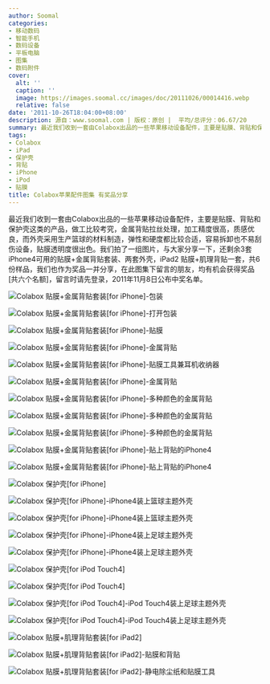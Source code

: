 ```yaml
---
author: Soomal
categories:
- 移动数码
- 智能手机
- 数码设备
- 平板电脑
- 图集
- 数码附件
cover:
  alt: ''
  caption: ''
  image: https://images.soomal.cc/images/doc/20111026/00014416.webp
  relative: false
date: '2011-10-26T18:04:00+08:00'
description: 源自：www.soomal.com | 版权：原创 |  平均/总评分：06.67/20
summary: 最近我们收到一套由Colabox出品的一些苹果移动设备配件，主要是贴膜、背贴和保护壳这类的产品，做工比较考究，金属背贴拉丝处理，加工精度很高，质感优良，而外壳采用生产篮球的材料制造，弹性和硬度都比较合适，容易拆卸也不易刮伤设备，贴膜透明度很出色。我们拍了一组图片，与大家分享一下，多余样片作为奖品分享……
tags:
- Colabox
- iPad
- 保护壳
- 背贴
- iPhone
- iPod
- 贴膜
title: Colabox苹果配件图集 有奖品分享
---
```


最近我们收到一套由Colabox出品的一些苹果移动设备配件，主要是贴膜、背贴和保护壳这类的产品，做工比较考究，金属背贴拉丝处理，加工精度很高，质感优良，而外壳采用生产篮球的材料制造，弹性和硬度都比较合适，容易拆卸也不易刮伤设备，贴膜透明度很出色。我们拍了一组图片，与大家分享一下，还剩余3套iPhone4可用的贴膜+金属背贴套装、两套外壳，iPad2 贴膜+肌理背贴一套，共6份样品，我们也作为奖品一并分享，在此图集下留言的朋友，均有机会获得奖品[共六个名额]，留言时请先登录，2011年11月8日公布中奖名单。



![Colabox 贴膜+金属背贴套装[for iPhone]-包装](https://images.soomal.cc/images/doc/20111026/00014410.webp)



![Colabox 贴膜+金属背贴套装[for iPhone]-打开包装](https://images.soomal.cc/images/doc/20111026/00014411.webp)



![Colabox 贴膜+金属背贴套装[for iPhone]-贴膜](https://images.soomal.cc/images/doc/20111026/00014412.webp)



![Colabox 贴膜+金属背贴套装[for iPhone]-金属背贴](https://images.soomal.cc/images/doc/20111026/00014413.webp)



![Colabox 贴膜+金属背贴套装[for iPhone]-贴膜工具兼耳机收纳器](https://images.soomal.cc/images/doc/20111026/00014414.webp)



![Colabox 贴膜+金属背贴套装[for iPhone]-金属背贴](https://images.soomal.cc/images/doc/20111026/00014415.webp)



![Colabox 贴膜+金属背贴套装[for iPhone]-多种颜色的金属背贴](https://images.soomal.cc/images/doc/20111026/00014416.webp)



![Colabox 贴膜+金属背贴套装[for iPhone]-多种颜色的金属背贴](https://images.soomal.cc/images/doc/20111026/00014417.webp)



![Colabox 贴膜+金属背贴套装[for iPhone]-多种颜色的金属背贴](https://images.soomal.cc/images/doc/20111026/00014418.webp)



![Colabox 贴膜+金属背贴套装[for iPhone]-贴上背贴的iPhone4](https://images.soomal.cc/images/doc/20111026/00014419.webp)



![Colabox 贴膜+金属背贴套装[for iPhone]-贴上背贴的iPhone4](https://images.soomal.cc/images/doc/20111026/00014420.webp)



![Colabox 保护壳[for iPhone]](https://images.soomal.cc/images/doc/20111026/00014421.webp)



![Colabox 保护壳[for iPhone]-iPhone4装上篮球主题外壳](https://images.soomal.cc/images/doc/20111026/00014422.webp)



![Colabox 保护壳[for iPhone]-iPhone4装上篮球主题外壳](https://images.soomal.cc/images/doc/20111026/00014423.webp)



![Colabox 保护壳[for iPhone]-iPhone4装上足球主题外壳](https://images.soomal.cc/images/doc/20111026/00014424.webp)



![Colabox 保护壳[for iPhone]-iPhone4装上足球主题外壳](https://images.soomal.cc/images/doc/20111026/00014425.webp)



![Colabox 保护壳[for iPod Touch4]](https://images.soomal.cc/images/doc/20111026/00014426.webp)



![Colabox 保护壳[for iPod Touch4]](https://images.soomal.cc/images/doc/20111026/00014427.webp)



![Colabox 保护壳[for iPod Touch4]-iPod Touch4装上足球主题外壳](https://images.soomal.cc/images/doc/20111026/00014428.webp)



![Colabox 保护壳[for iPod Touch4]-iPod Touch4装上足球主题外壳](https://images.soomal.cc/images/doc/20111026/00014429.webp)



![Colabox 贴膜+肌理背贴套装[for iPad2]](https://images.soomal.cc/images/doc/20111026/00014430.webp)



![Colabox 贴膜+肌理背贴套装[for iPad2]-贴膜和背贴](https://images.soomal.cc/images/doc/20111026/00014431.webp)



![Colabox 贴膜+肌理背贴套装[for iPad2]-静电除尘纸和贴膜工具](https://images.soomal.cc/images/doc/20111026/00014435.webp)